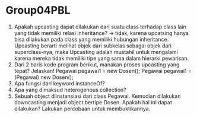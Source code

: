 # Group04PBL
1.	Apakah upcasting dapat dilakukan dari suatu class terhadap class lain yang tidak memiliki relasi inheritance?
-> tidak, karena upcatsing hanya bisa dilakukan pada class yang memiliki hubungan inheritance. Upcasting berarti melihat objek dari subkelas sebagai objek dari superclass-nya, maka Upcasting adalah mustahil untuk mengalami karena mereka tidak memiliki tipe yang sama dalam hierarki pewarisan.
2.	Dari 2 baris kode program berikut, manakan proses upcasting yang tepat? Jelaskan!
Pegawai pegawai1 = new Dosen();
Pegawai pegawai1 = (Pegawai) new Dosen();
3.	Apa fungsi dari keyword instanceOf?
4.	Apa yang dimaksud heterogenous collection?
5.	Sebuah object diinstansiasi dari class Pegawai. Kemudian dilakukan downcasting menjadi object bertipe Dosen. Apakah hal ini dapat dilakukan? Lakukan percobaan untuk membuktikannya.
